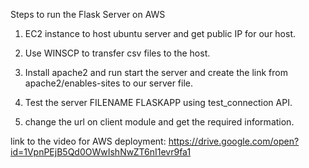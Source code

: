 Steps to run the Flask Server on AWS

1. EC2 instance to host ubuntu server and get public IP for our host.

2. Use WINSCP to transfer csv files to the host.

3. Install apache2 and run start the server and create the link from apache2/enables-sites to our server file.

4. Test the server FILENAME FLASKAPP using test_connection API.

5. change the url on client module and get the required information.

link to the video for AWS deployment: https://drive.google.com/open?id=1VpnPEjB5Qd0OWwIshNwZT6nI1evr9fa1